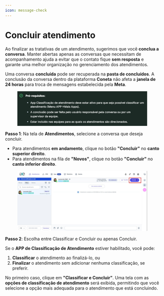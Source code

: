 ```yaml
---
icon: message-check
---
```


# Concluir atendimento

Ao finalizar as tratativas de um atendimento, sugerimos que você **conclua a conversa**. Manter abertas apenas as conversas que necessitam de acompanhamento ajuda a evitar que o contato fique **sem resposta** e garante uma melhor organização no gerenciamento dos atendimentos.

Uma conversa **concluída** pode ser recuperada na **pasta de concluídos**. A conclusão da conversa dentro da plataforma **Coneta** não afeta a **janela de 24 horas** para troca de mensagens estabelecida pela **Meta**.

<figure><img src="../../.gitbook/assets/image (67).png" alt=""><figcaption></figcaption></figure>

**Passo 1**: Na tela de **Atendimentos**, selecione a conversa que deseja concluir.

* Para atendimentos **em andamento**, clique no botão **"Concluir"** no **canto superior direito**.
* Para atendimentos na fila de **"Novos"**, clique no botão **"Concluir"** no **canto inferior direito**.

<figure><img src="../../.gitbook/assets/Captura de tela 2025-01-21 111026 (1).jpg" alt=""><figcaption></figcaption></figure>

**Passo 2**: Escolha entre Classificar e Concluir ou apenas Concluir.

Se o **APP de Classificação de Atendimento** estiver habilitado, você pode:

1. **Classificar** o atendimento ao finalizá-lo, ou
2. **Finalizar** o atendimento sem adicionar nenhuma classificação, se preferir.

No primeiro caso, clique em **"Classificar e Concluir"**. Uma tela com as **opções de classificação de atendimento** será exibida, permitindo que você selecione a opção mais adequada para o atendimento que está concluindo.
